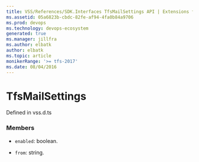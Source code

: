 ```yaml
---
title: VSS/References/SDK.Interfaces TfsMailSettings API | Extensions for Azure DevOps Services
ms.assetid: 05a6823b-cbdc-82fe-af94-4fa0b84a9706
ms.prod: devops
ms.technology: devops-ecosystem
generated: true
ms.manager: jillfra
ms.author: elbatk
author: elbatk
ms.topic: article
monikerRange: '>= tfs-2017'
ms.date: 08/04/2016
---
```


# TfsMailSettings

Defined in vss.d.ts



### Members

* `enabled`: boolean. 

* `from`: string. 

